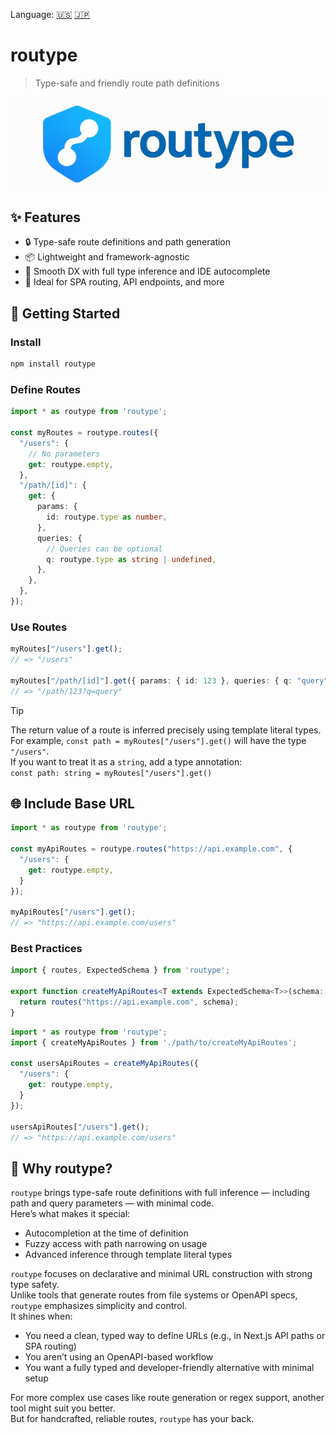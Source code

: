 Language: [🇺🇸](./README.md) [🇯🇵](./README.ja.md)

# routype

> Type-safe and friendly route path definitions

![routype logo](./logo.png)

## ✨ Features

- 🔒 Type-safe route definitions and path generation
- 📦 Lightweight and framework-agnostic
- 🥰 Smooth DX with full type inference and IDE autocomplete
- 🔧 Ideal for SPA routing, API endpoints, and more

## 🚀 Getting Started

### Install

```bash
npm install routype
```

### Define Routes

```ts
import * as routype from 'routype';

const myRoutes = routype.routes({
  "/users": {
    // No parameters
    get: routype.empty,
  },
  "/path/[id]": {
    get: {
      params: {
        id: routype.type as number,
      },
      queries: {
        // Queries can be optional
        q: routype.type as string | undefined,
      },
    },
  },
});
```

### Use Routes

```ts
myRoutes["/users"].get();
// => "/users"

myRoutes["/path/[id]"].get({ params: { id: 123 }, queries: { q: "query" } });
// => "/path/123?q=query"
```

> [!TIP]  
> The return value of a route is inferred precisely using template literal types.  
> For example, `const path = myRoutes["/users"].get()` will have the type `"/users"`.  
> If you want to treat it as a `string`, add a type annotation:  
> `const path: string = myRoutes["/users"].get()`

## 🌐 Include Base URL

```ts
import * as routype from 'routype';

const myApiRoutes = routype.routes("https://api.example.com", {
  "/users": {
    get: routype.empty,
  }
});

myApiRoutes["/users"].get();
// => "https://api.example.com/users"
```

### Best Practices

```ts
import { routes, ExpectedSchema } from 'routype';

export function createMyApiRoutes<T extends ExpectedSchema<T>>(schema: T) {
  return routes("https://api.example.com", schema);
}
```

```ts
import * as routype from 'routype';
import { createMyApiRoutes } from './path/to/createMyApiRoutes';

const usersApiRoutes = createMyApiRoutes({
  "/users": {
    get: routype.empty,
  }
});

usersApiRoutes["/users"].get();
// => "https://api.example.com/users"
```

## 📘 Why routype?

`routype` brings type-safe route definitions with full inference — including path and query parameters — with minimal code.  
Here’s what makes it special:

- Autocompletion at the time of definition
- Fuzzy access with path narrowing on usage
- Advanced inference through template literal types

`routype` focuses on declarative and minimal URL construction with strong type safety.  
Unlike tools that generate routes from file systems or OpenAPI specs, `routype` emphasizes simplicity and control.  
It shines when:

- You need a clean, typed way to define URLs (e.g., in Next.js API paths or SPA routing)
- You aren’t using an OpenAPI-based workflow
- You want a fully typed and developer-friendly alternative with minimal setup

For more complex use cases like route generation or regex support, another tool might suit you better.  
But for handcrafted, reliable routes, `routype` has your back.
